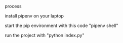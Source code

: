 process

install pipenv on your laptop

start the pip environment with this code "pipenv shell"

run the project with "python index.py"